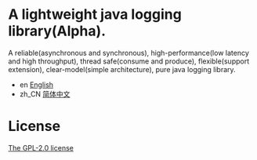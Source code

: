 # A lightweight java logging library(Alpha).

A reliable(asynchronous and synchronous), high-performance(low latency and high throughput), thread safe(consume and produce), flexible(support extension), clear-model(simple architecture), pure java logging library.

- en [English](README_en.md)
- zh_CN [简体中文](README_cn.md)

# License

[The GPL-2.0 license](LICENSE.txt)